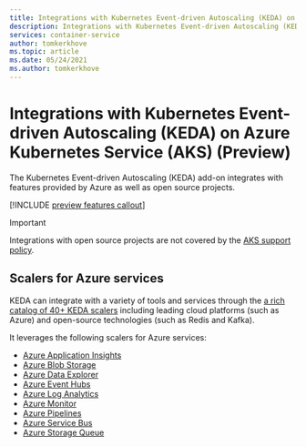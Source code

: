 ```yaml
---
title: Integrations with Kubernetes Event-driven Autoscaling (KEDA) on Azure Kubernetes Service (AKS) (Preview)
description: Integrations with Kubernetes Event-driven Autoscaling (KEDA) on Azure Kubernetes Service (AKS) (Preview).
services: container-service
author: tomkerkhove
ms.topic: article
ms.date: 05/24/2021
ms.author: tomkerkhove
---
```


# Integrations with Kubernetes Event-driven Autoscaling (KEDA) on Azure Kubernetes Service (AKS) (Preview)

The Kubernetes Event-driven Autoscaling (KEDA) add-on integrates with features provided by Azure as well as open source projects.

[!INCLUDE [preview features callout](./includes/preview/preview-callout.md)]

> [!IMPORTANT]
> Integrations with open source projects are not covered by the [AKS support policy][aks-support-policy].

## Scalers for Azure services

KEDA can integrate with a variety of tools and services through the [a rich catalog of 40+ KEDA scalers][keda-scalers] including leading cloud platforms (such as Azure) and open-source technologies (such as Redis and Kafka).

It leverages the following scalers for Azure services:

- [Azure Application Insights](https://keda.sh/docs/latest/scalers/azure-app-insights/)
- [Azure Blob Storage](https://keda.sh/docs/latest/scalers/azure-storage-blob/)
- [Azure Data Explorer](https://keda.sh/docs/latest/scalers/azure-data-explorer/)
- [Azure Event Hubs](https://keda.sh/docs/latest/scalers/azure-event-hub/)
- [Azure Log Analytics](https://keda.sh/docs/latest/scalers/azure-log-analytics/)
- [Azure Monitor](https://keda.sh/docs/latest/scalers/azure-monitor/)
- [Azure Pipelines](https://keda.sh/docs/latest/scalers/azure-pipelines/)
- [Azure Service Bus](https://keda.sh/docs/latest/scalers/azure-service-bus/)
- [Azure Storage Queue](https://keda.sh/docs/latest/scalers/azure-storage-queue/)

<!-- LINKS - internal -->
[aks-support-policy]: support-policies.md
[azure-monitor]: ../azure-monitor/overview.md
[azure-monitor-container-insights]: ../azure-monitor/containers/container-insights-onboard.md

<!-- LINKS - external -->
[keda-scalers]: https://keda.sh/docs/scalers/
[keda-metrics]: https://keda.sh/docs/latest/operate/prometheus/
